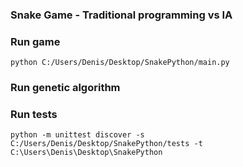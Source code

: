 ### Snake Game - Traditional programming vs IA

### Run game
````python C:/Users/Denis/Desktop/SnakePython/main.py````

### Run genetic algorithm


### Run tests
````python -m unittest discover -s C:/Users/Denis/Desktop/SnakePython/tests -t C:\Users\Denis\Desktop\SnakePython ````